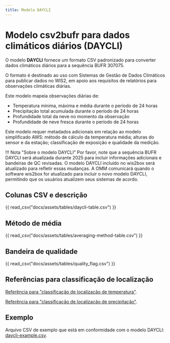```yaml
---
title: Modelo DAYCLI
---
```


# Modelo csv2bufr para dados climáticos diários (DAYCLI)

O modelo **DAYCLI** fornece um formato CSV padronizado para converter dados climáticos diários para a sequência BUFR 307075.

O formato é destinado ao uso com Sistemas de Gestão de Dados Climáticos para publicar dados no WIS2, em apoio aos requisitos de relatórios para observações climáticas diárias.

Este modelo mapeia observações diárias de:

 - Temperatura mínima, máxima e média durante o período de 24 horas
 - Precipitação total acumulada durante o período de 24 horas
 - Profundidade total da neve no momento da observação
 - Profundidade de neve fresca durante o período de 24 horas

Este modelo requer metadados adicionais em relação ao modelo simplificado AWS: método de cálculo da temperatura média; alturas do sensor e da estação; classificação de exposição e qualidade da medição.

!!! Nota "Sobre o modelo DAYCLI"
    Por favor, note que a sequência BUFR DAYCLI será atualizada durante 2025 para incluir informações adicionais e bandeiras de QC revisadas. O modelo DAYCLI incluído no wis2box será atualizado para refletir essas mudanças. A OMM comunicará quando o software wis2box for atualizado para incluir o novo modelo DAYCLI, permitindo que os usuários atualizem seus sistemas de acordo.

## Colunas CSV e descrição

{{ read_csv("docs/assets/tables/daycli-table.csv") }}

## Método de média

{{ read_csv("docs/assets/tables/averaging-method-table.csv") }}

## Bandeira de qualidade

{{ read_csv("docs/assets/tables/quality_flag.csv") }}

## Referências para classificação de localização

[Referência para "classificação de localização de temperatura"](https://library.wmo.int/idviewer/35625/839).

[Referência para "classificação de localização de precipitação"](https://library.wmo.int/idviewer/35625/840).

## Exemplo

Arquivo CSV de exemplo que está em conformidade com o modelo DAYCLI: [daycli-example.csv](./../../sample-data/daycli-example.csv).
